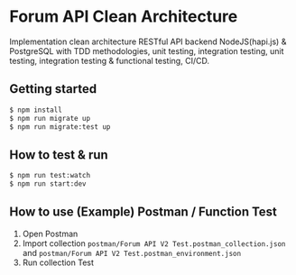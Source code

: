 # Forum API Clean Architecture

Implementation clean architecture RESTful API backend NodeJS(hapi.js) & PostgreSQL with TDD methodologies, unit testing,
integration testing, unit testing, integration testing & functional testing, CI/CD.

## Getting started
```sh
$ npm install  
$ npm run migrate up
$ npm run migrate:test up
```

## How to test & run
```sh
$ npm run test:watch
$ npm run start:dev
```

## How to use (Example) Postman / Function Test
1. Open Postman
2. Import collection `postman/Forum API V2 Test.postman_collection.json` and `postman/Forum API V2 Test.postman_environment.json`
3. Run collection Test


